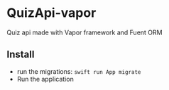 # QuizApi-vapor
Quiz api made with Vapor framework and Fuent ORM 

## Install

- run the migrations: `swift run App migrate`
- Run the application
